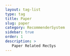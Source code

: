 ```yaml
---
layout: tag-list
type: tag
title: Paper
slug: paper
category: RecommenderSystem
sidebar: true
order: 1
description: >
   Paper Related RecSys
---
```

